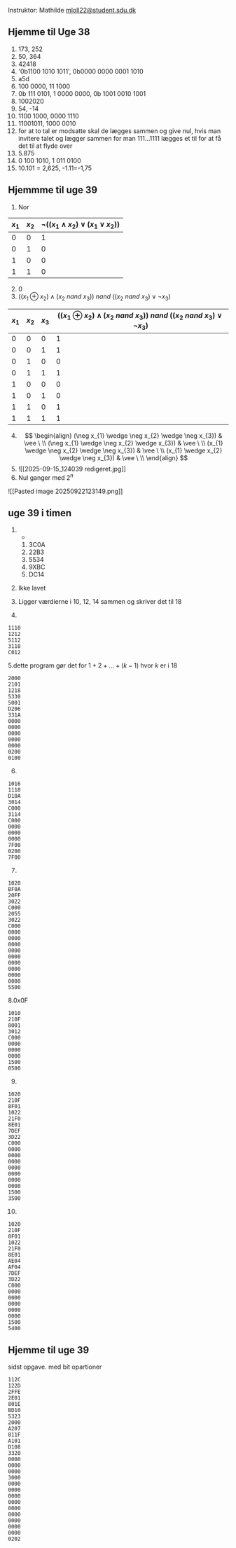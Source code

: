 Instruktor: Mathilde
mloll22@student.sdu.dk



## Hjemme til Uge 38
1. 173, 252
2. 50, 364
3. 42418
4. '0b1100 1010 1011', 0b0000 0000 0001 1010
5. a5d
6. 100 0000, 11 1000 
7. 0b 111 0101, 1 0000 0000, 0b 1001 0010 1001
8. 1002020
9. 54, -14
10. 1100 1000, 0000 1110
11. 11001011, 1000 0010
12. for at to tal er modsatte skal de lægges sammen og give nul, hvis man invitere talet og lægger sammen for man $111 \dots 1111$ lægges et til for at få det til at flyde over
13. 5.875
14. 0 100 1010, 1 011 0100
15. 10.101 = 2,625, -1.11=-1,75

## Hjemmme til uge 39
1.  Nor

| $x_{1}$ | $x_{2 }$ | $\neg((x_{1}\wedge x_{2})\vee(x_{1}\vee x_{2}))$ |
| ------- | -------- | ------------------------------------------------ |
| 0       | 0        | 1                                                |
| 0       | 1        | 0                                                |
| 1       | 0        | 0                                                |
| 1       | 1        | 0                                                |

2.  0 
3. $((x_{1}\oplus x_{2})\wedge(x_{2} \ nand \ x_{3}))\ nand\ ((x_{2} \ nand \ x_{3}) \vee \neg x_{3})$

| $x_{1}$ | $x_{2 }$ | $x_{3}$ | $((x_{1}\oplus x_{2})\wedge(x_{2} \ nand \ x_{3}))\ nand\ ((x_{2} \ nand \ x_{3}) \vee \neg x_{3})$ |
| ------- | -------- | ------- | --------------------------------------------------------------------------------------------------- |
| 0       | 0        | 0       | 1                                                                                                   |
| 0       | 0        | 1       | 1                                                                                                   |
| 0       | 1        | 0       | 0                                                                                                   |
| 0       | 1        | 1       | 1                                                                                                   |
| 1       | 0        | 0       | 0                                                                                                   |
| 1       | 0        | 1       | 0                                                                                                   |
| 1       | 1        | 0       | 1                                                                                                   |
| 1       | 1        | 1       | 1                                                                                                   |

4. $$
 \begin{align}
(\neg x_{1} \wedge \neg x_{2} \wedge \neg x_{3}) & \vee  \ \\
(\neg x_{1} \wedge \neg x_{2} \wedge  x_{3}) & \vee \ \\ 
(x_{1} \wedge \neg x_{2} \wedge \neg x_{3}) & \vee \ \\ 
(x_{1} \wedge x_{2} \wedge \neg x_{3}) & \vee \ \\
\end{align}
$$ 
5.  ![[2025-09-15_124039 redigeret.jpg]]
6. Nul ganger med $2^n$ 


![[Pasted image 20250922123149.png]]
## uge 39 i timen
1. - 
	1. 3C0A
	2. 22B3
	3. 5534
	4. 9XBC
	5. DC14
2. Ikke lavet
3. Ligger værdierne i 10, 12, 14 sammen og skriver det til 18 

4.
```
1110
1212
5112
3118
C012
```

5.dette program gør det for $1+2+\dots+(k-1)$ hvor $k$ er i 18
```
2000
2101
1218
5330
5001
D206
331A
0000
0000
0000
0000
0000
0200
0100

```

6.
```
1016
1118
D10A
3014
C000
3114
C000
0000
0000
0000
7F00
0200
7F00
```


7.
```
1020
BF0A
20FF
3022
C000
2055
3022
C000
0000
0000
0000
0000
0000
0000
0000
0000
0000
5500

```

8.0x0F
```
1010
210F
8001
3012
C000
0000
0000
0000
1500
0500

```

9.
```
1020
210F
8F01
1022
21F0
8E01
7DEF
3D22
C000
0000
0000
0000
0000
0000
0000
0000
1500
3500

```

10.

```
1020
210F
8F01
1022
21F0
8E01
AE04
AF04
7DEF
3D22
C000
0000
0000
0000
0000
0000
1500
5400

```


## Hjemme til uge 39



sidst opgave. med bit opartioner 
```
112C
122D
2FFE
2E01
801E
BD10
5323
2000
A207
811F
A101
D108
3320
0000
0000
0000
3000
0000
0000
0000
0000
0000
0000
0000
0000
0000
0202
```